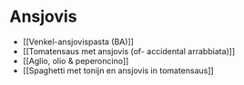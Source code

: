 # Ansjovis
- [[Venkel-ansjovispasta (BA)]]
- [[Tomatensaus met ansjovis (of- accidental arrabbiata)]]
- [[Aglio, olio & peperoncino]]
- [[Spaghetti met tonijn en ansjovis in tomatensaus]]
